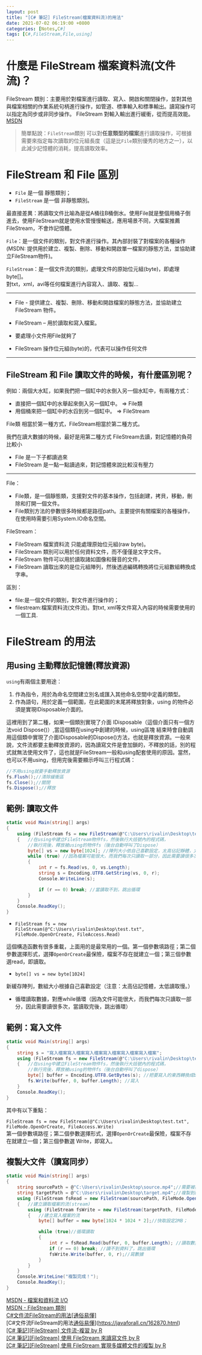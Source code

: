 ```yaml
---
layout: post
title: "[C# 筆記] FileStream(檔案資料流)的用法"
date: 2021-07-02 06:19:00 +0800
categories: [Notes,C#]
tags: [C#,FileStream,File,using]
---
```



# 什麼是 FileStream 檔案資料流(文件流)？

FileStream 類別：主要用於對檔案進行讀取、寫入、開啟和關閉操作，並對其他與檔案相關的作業系統句柄進行操作，如管道、標準輸入和標準輸出。讀寫操作可以指定為同步或非同步操作。 FileStream 對輸入輸出進行緩衝，從而提高效能。 [MSDN](https://learn.microsoft.com/zh-tw/dotnet/api/system.io.filestream?view=net-8.0)

> 簡單點說：`FileStream`類別 可以對**任意類型的檔案**進行讀取操作，可根據需要來指定每次讀取的位元組長度（這是比`File`類別優秀的地方之一），以此減少記憶體的消耗，提高讀取效率。



# FileStream 和 File 區別

- `File` 是一個 靜態類別；
- `FileStream` 是一個 非靜態類別。

最直接差異：將讀取文件比喻為是從A桶往B桶倒水。使用File就是整個用桶子倒進去，使用FileStream就是使用水管慢慢輸送，應用場景不同，大檔案推薦FileStream，不會炸記憶體。

`File`：是一個文件的類別，對文件進行操作。其內部封裝了對檔案的各種操作      
(MSDN: 提供用於建立、複製、刪除、移動和開啟單一檔案的靜態方法，並協助建立FileStream物件)。

`FileStream`：是一個文件流的類別，處理文件的原始位元組(byte)，即處理byte[]。      
對txt，xml，avi等任何檔案進行內容寫入、讀取、複製...

---

- File - 提供建立、複製、刪除、移動和開啟檔案的靜態方法，並協助建立 FileStream 物件。
- FileStream – 用於讀取和寫入檔案。
        
- 要處理小文件用File就夠了
- FileStream 操作位元組(byte)的，代表可以操作任何文件

---

##  FileStream 和 File 讀取文件的時候，有什麼區別呢？

例如：兩個大水缸，如果我們把一個缸中的水倒入另一個水缸中，有兩種方式：

- 直接把一個缸中的水舉起來倒入另一個缸中。 => File類    
- 用個桶來把一個缸中的水舀到另一個缸中。 => FileStream  

File類 相當於第一種方式，FileStream相當於第二種方式。

我們在讀大數據的時候，最好是用第二種方式 FileStream去讀，對記憶體的負荷比較小
        
- File 是一下子都讀過來
- FileStream 是一點一點讀過來，對記憶體來說比較沒有壓力

---

File：
- File類，是一個靜態類，支援對文件的基本操作，包括創建，拷貝，移動，刪除和打開一個文件。 
- File類別方法的參數很多時候都是路徑path。主要提供有關檔案的各種操作，在使用時需要引用System.IO命名空間。

FileStream：
- FileStream 檔案資料流 只能處理原始位元組(raw byte)。 
- FileStream 類別可以用於任何資料文件，而不僅僅是文字文件。 
- FileStream 物件可以用於讀取諸如圖像和聲音的文件，
- FileStream 讀取出來的是位元組陣列，然後透過編碼轉換將位元組數組轉換成字串。

區別：
- file:是一個文件的類別，對文件進行操作的；
- filestream:檔案資料流(文件流)。對txt, xml等文件寫入內容的時候需要使用的一個工具.


# FileStream 的用法
## 用using 主動釋放記憶體(釋放資源)

`using`有兩個主要用途：

1. 作為指令，用於為命名空間建立別名或匯入其他命名空間中定義的類型。     
2. 作為語句，用於定義一個範圍，在此範圍的末尾將釋放對象，using 的物件必須是實現IDisposable介面的。

這裡用到了第二種，如果一個類別實現了介面 IDisposable（這個介面只有一個方法void Dispose()）,當這個類在using中創建的時候，using區塊 結束時會自動調用這個類中實現了介面IDisposable的Dispose()方法，也就是釋放資源。一般來說，文件流都要主動釋放資源的，因為讀寫文件是會加鎖的，不釋放的話，別的程式就無法使用文件了，這也就是FileStream一般和using配套使用的原因。當然，也可以不用using，但用完後需要顯示呼叫三行程式碼：

```c#
//不用using就要手動釋放資源
fs.Flush();//清除緩衝區
fs.Close();//關閉
fs.Dispose();//釋放
```

## 範例: 讀取文件

```c#
static void Main(string[] args)
{
    using (FileStream fs = new FileStream(@"C:\Users\rivalin\Desktop\test.txt", FileMode.OpenOrCreate, FileAccess.Read))
    {   //在using中建立FileStream物件fs，然後執行大括號內的程式碼，
        //執行完後，釋放被using的物件fs（後台自動呼叫了Dispose）
        byte[] vs = new byte[1024]; //陣列大小依自己喜歡設定，太高佔記靜體，太低讀取慢。
        while (true) //因為檔案可能很大，而我們每次只讀取一部分，因此需要讀很多次
        {
            int r = fs.Read(vs, 0, vs.Length);
            string s = Encoding.UTF8.GetString(vs, 0, r);
            Console.WriteLine(s);

            if (r == 0) break; //當讀取不到，跳出循環
        }
    }
    Console.ReadKey();
}
```

- `FileStream fs = new FileStream(@"C:\Users\rivalin\Desktop\test.txt", FileMode.OpenOrCreate, FileAccess.Read)`

這個構造函數有很多重載，上面用的是最常用的一個。第一個參數填路徑；第二個參數選擇形式，選擇`OpenOrCreate`最保險，檔案不存在就建立一個；第三個參數選read，即讀取。

- `byte[] vs = new byte[1024]`

新緩存陣列，數組大小根據自己喜歡設定（注意：太高佔記憶體，太低讀取慢。）

- 循環讀取數據，對應while循環（因為文件可能很大，而我們每次只讀取一部分，因此需要讀很多次，當讀取完後，跳出循環）


## 範例：寫入文件

```c#
static void Main(string[] args)
{
    string s = "寫入檔案寫入檔案寫入檔案寫入檔案寫入檔案寫入檔案";
    using (FileStream fs = new FileStream(@"C:\Users\rivalin\Desktop\test.txt", FileMode.OpenOrCreate, FileAccess.Write))
    {   //在using中建立FileStream物件fs，然後執行大括號內的程式碼，
        //執行完後，釋放被using的物件fs（後台自動呼叫了dispose）
        byte[] buffer = Encoding.UTF8.GetBytes(s); //把要寫入的東西轉換成byte陣列
        fs.Write(buffer, 0, buffer.Length); //寫入
    }
    Console.ReadKey();
}
```

其中有以下重點：        

`FileStream fs = new FileStream(@"C:\Users\rivalin\Desktop\test.txt", FileMode.OpenOrCreate, FileAccess.Write)`     
第一個參數填路徑；第二個參數選擇形式，選擇`OpenOrCreate`最保險，檔案不存在就建立一個；第三個參數選 Write，即寫入。


## 複製大文件（讀寫同步）

```c#
static void Main(string[] args)
{
    string sourcePath = @"C:\Users\rivalin\Desktop\source.mp4";//需要被複製的檔案的路徑
    string targetPath = @"C:\Users\rivalin\Desktop\target.mp4";//複製到的路徑
    using (FileStream fsRead = new FileStream(sourcePath, FileMode.OpenOrCreate, FileAccess.Read))
    {   //建立讀取檔案的流(stream)
        using (FileStream fsWrite = new FileStream(targetPath, FileMode.OpenOrCreate, FileAccess.Write))
        {   //建立寫入檔案的流
            byte[] buffer = new byte[1024 * 1024 * 2];//快取設定2MB；

            while (true)//循環讀取
            {
                int r = fsRead.Read(buffer, 0, buffer.Length); //讀取數據
                if (r == 0) break; //讀不到資料了，跳出循環
                fsWrite.Write(buffer, 0, r);//寫數據
            }
        }
    }
    Console.WriteLine("複製完成！");
    Console.ReadKey();
}
```



[MSDN - 檔案和資料流 I/O](https://learn.microsoft.com/zh-tw/dotnet/standard/io/)            
[MSDN - FileStream 類別](https://learn.microsoft.com/zh-tw/dotnet/api/system.io.filestream?view=net-8.0)    
[C#文件流FileStream的用法[通俗易懂]](https://cloud.tencent.com/developer/article/2107597)  
[C#文件流FileStream的用法[通俗易懂](原創)](https://javaforall.cn/162870.html)   
[[C# 筆記][FileStream] 文件流-複習  by R](https://riivalin.github.io/posts/2011/02/filestream-1/)       
[[C# 筆記][FileStream] 使用 FileStream 來讀寫文件  by R](https://riivalin.github.io/posts/2011/01/file-stream/)     
[[C# 筆記][FileStream] 使用 FileStream 實現多媒體文件的複製 by R](https://riivalin.github.io/posts/2011/01/filestream-copyfile/)